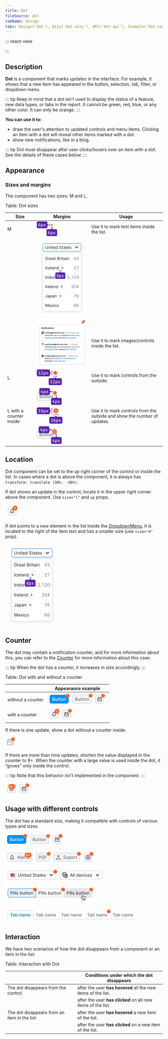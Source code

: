 ```yaml
---
title: Dot
fileSource: dot
tabName: Design
tabs: Design('dot'), A11y('dot-a11y'), API('dot-api'), Example('dot-code'), Changelog('dot-changelog')
---
```


::: react-view

<script lang="tsx">
import React from 'react';

import Dot from '@semcore/ui/dot';
import Button from '@semcore/ui/button';
import PlaygroundGeneration from '@components/PlaygroundGeneration';

const SIZES = ['m', 'l'];

const Preview = (preview) => {
  const { bool, radio, text } = preview('Dot');

  const size = radio({
    key: 'size',
    defaultValue: 'm',
    label: 'Size',
    options: SIZES,
  });

  const up = bool({
    key: 'up',
    defaultValue: false,
    label: 'Up',
  });

  const hidden = bool({
    key: 'hidden',
    defaultValue: false,
    label: 'Hidden',
  });

  const value = text({
    key: 'value',
    defaultValue: undefined,
    label: 'Value',
  });

  return (
    <Button>
      <Button.Text alignItems='center'>Notification</Button.Text>
      {up ? (
        <Dot up={up} size={size} hidden={hidden} aria-label='You have unread notification'>
          {value ? value : null}
        </Dot>
      ) : (
        <Button.Addon>
          <Dot size={size} hidden={hidden} aria-label='You have unread notification'>
            {value ? value : null}
          </Dot>
        </Button.Addon>
      )}
    </Button>
  );
};

const App = PlaygroundGeneration(Preview);
</script>

:::

## Description

**Dot** is a component that marks updates in the interface. For example, it shows that a new item has appeared in the button, selection, tab, filter, or dropdown menu.

::: tip
Keep in mind that a dot isn’t used to display the status of a feature, new data types, or tabs in the report. It cannot be green, red, blue, or any other color. It can only be orange.
:::

**You can use it to:**

- draw the user's attention to updated controls and menu items. Clicking an item with a dot will reveal other items marked with a dot.
- show new notifications, like in a blog.

::: tip
Dot must disappear after user clicks/hovers over an item with a dot. See the details of these cases below.
:::

## Appearance

### Sizes and margins

The component has two sizes: M and L.

Table: Dot sizes

| Size                    | Margins | Usage         |
| ----------------------- | ---------- | ---------------------------------------------------- |
| M    | ![](static/dot-m.png)     | Use it to mark text items inside the list.               |
|      | ![](static/s-margins.png)      |     |
|      | ![](static/mc-notifications-yes.png) | Use it to mark images/controls inside the list.     |
| L    | ![](static/dot-l.png)                      | Use it to mark controls from the outside.           |
|      | ![](static/l-margins.png)  |                                                         |
| L with a counter inside | ![](static/dot-on.png)                    | Use it to mark controls from the outside and show the number of updates. |
|      | ![](static/xl-margins.png)        |                                                                             |

## Location

Dot component can be set to the up right corner of the control or inside the list. In cases where a dot is above the component, it is always has `transform: translate (30%, -30%)`.

If dot shows an update in the control, locate it in the upper right corner above the component. Use `size="l"` and `up` props.

![](static/bg.png)

If dot points to a new element in the list inside the [DropdownMenu](/components/dropdown-menu/), it is located to the right of the item text and has a smaller size (use `size="m"` prop).

![](static/s-margins.png)

## Counter

The dot may contain a notification counter, and for more information about this, you can refer to the [Counter](/components/counter) for more information about this case.

::: tip
When the dot has a counter, it increases in size accordingly.
:::

Table: Dot with and without a counter

|                   | Appearance example                        |
| ----------------- | ----------------------------------------- |
| without a counter | ![](static/button.png) |
| with a counter    | ![](static/counter.png)   |

If there is one update, show a dot without a counter inside.

![](static/icon.png)

If there are more than nine updates, shorten the value displayed in the counter to 9+. When the counter with a large value is used inside the dot, it “grows” only inside the control.

::: tip
Note that this behavior isn’t implemented in the component.
:::

![](static/counter-2.png)

## Usage with different controls

The dot has a standard size, making it compatible with controls of various types and sizes.

![](static/buttons.png)

![](static/buttons-2.png)

![](static/select-2.png)

![](static/pills.png)

![](static/tabs.png)

## Interaction

We have two scenarios of how the dot disappears from a component or an item in the list:

Table: Interaction with Dot

|                                             | Conditions under which the dot disappears                     |
| ------------------------------------------- | ------------------------------------------------------------- |
| The dot disappears from the control         | after the user **has hovered** all the new items of the list. |
|                                             | after the user **has clicked** on all new items of the list.  |
| The dot disappears from an item in the list | after the user **has hovered** a new item of the list.        |
|                                             | after the user **has clicked** on a new item of the list.     |

